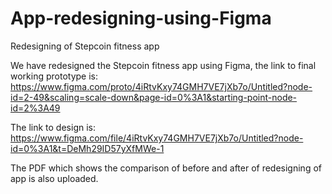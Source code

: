 # App-redesigning-using-Figma
Redesigning of Stepcoin fitness app

We have redesigned the Stepcoin fitness app using Figma, the link to final working prototype is:
https://www.figma.com/proto/4iRtvKxy74GMH7VE7jXb7o/Untitled?node-id=2-49&scaling=scale-down&page-id=0%3A1&starting-point-node-id=2%3A49

The link to design is:
https://www.figma.com/file/4iRtvKxy74GMH7VE7jXb7o/Untitled?node-id=0%3A1&t=DeMh29ID57yXfMWe-1

The PDF which shows the comparison of before and after of redesigning of app is also uploaded.


